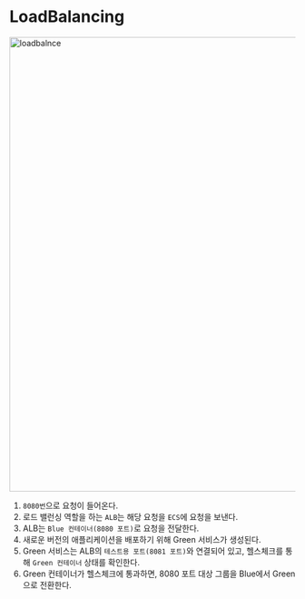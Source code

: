 # LoadBalancing

<img width="800" alt="loadbalnce" src="https://github.com/user-attachments/assets/28f1a162-3252-44f4-9909-e6cbcd7cf56a" />

1. `8080번`으로 요청이 들어온다.
2. 로드 밸런싱 역할을 하는 `ALB`는 해당 요청을 `ECS`에 요청을 보낸다.
3. ALB는 `Blue 컨테이너(8080 포트)`로 요청을 전달한다.
4. 새로운 버전의 애플리케이션을 배포하기 위해 Green 서비스가 생성된다.
5. Green 서비스는 ALB의 `테스트용 포트(8081 포트)`와 연결되어 있고, 헬스체크를 통해 `Green 컨테이너` 상태를 확인한다.
6. Green 컨테이너가 헬스체크에 통과하면, 8080 포트 대상 그룹을 Blue에서 Green으로 전환한다.

